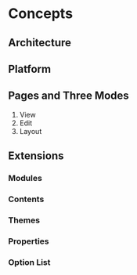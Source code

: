 # Concepts

## Architecture

## Platform

## Pages and Three Modes
1. View
2. Edit
3. Layout

## Extensions
### Modules
### Contents
### Themes
### Properties
### Option List

 